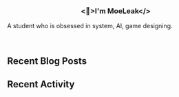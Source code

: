 ### <div align="center"><👀>I'm MoeLeak</>

A student who is obsessed in system, AI, game designing. </div>

<br/>

## Recent Blog Posts

<!-- BLOG-POST-LIST:START -->

<!-- BLOG-POST-LIST:END -->

## Recent Activity
<!--START_SECTION:activity-->

<!--END_SECTION:activity-->

